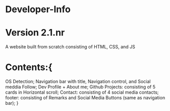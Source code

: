 # Developer-Info
# Version 2.1.nr
A website built from scratch consisting of HTML, CSS, and JS
# Contents:{
OS Detection;
Navigation bar with title, Navigation control, and Social meddia Follow;
Dev Profile + About me;
Github Projects: consisting of 5 cards in Horizontal scroll;
Contact: consisting of 4 social media contacts;
footer: consisting of Remarks and Social Media Buttons (same as navigation bar);
}
